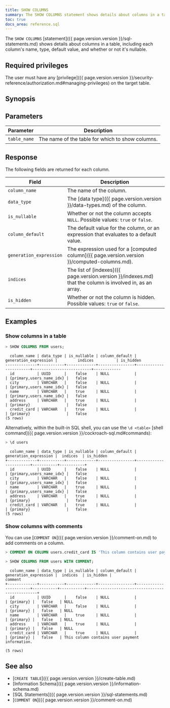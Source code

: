 ```yaml
---
title: SHOW COLUMNS
summary: The SHOW COLUMNS statement shows details about columns in a table, including each column's name, type, default value, and whether or not it's nullable.
toc: true
docs_area: reference.sql
---
```


The `SHOW COLUMNS` [statement]({{ page.version.version }}/sql-statements.md) shows details about columns in a table, including each column's name, type, default value, and whether or not it's nullable.

## Required privileges

The user must have any [privilege]({{ page.version.version }}/security-reference/authorization.md#managing-privileges) on the target table.

## Synopsis

<div>
</div>

## Parameters

Parameter | Description
----------|------------
`table_name` | The name of the table for which to show columns.

## Response

The following fields are returned for each column.

Field | Description
------|------------
`column_name` | The name of the column.
`data_type` | The [data type]({{ page.version.version }}/data-types.md) of the column.
`is_nullable` | Whether or not the column accepts `NULL`. Possible values: `true` or `false`.
`column_default` | The default value for the column, or an expression that evaluates to a default value.
`generation_expression` | The expression used for a [computed column]({{ page.version.version }}/computed-columns.md).
`indices` | The list of [indexes]({{ page.version.version }}/indexes.md) that the column is involved in, as an array.
`is_hidden` | Whether or not the column is hidden. Possible values: `true` or `false`.

## Examples


### Show columns in a table

~~~ sql
> SHOW COLUMNS FROM users;
~~~

~~~
  column_name | data_type | is_nullable | column_default | generation_expression |         indices          | is_hidden
--------------+-----------+-------------+----------------+-----------------------+--------------------------+------------
  id          | UUID      |    false    | NULL           |                       | {primary,users_name_idx} |   false
  city        | VARCHAR   |    false    | NULL           |                       | {primary,users_name_idx} |   false
  name        | VARCHAR   |    true     | NULL           |                       | {primary,users_name_idx} |   false
  address     | VARCHAR   |    true     | NULL           |                       | {primary}                |   false
  credit_card | VARCHAR   |    true     | NULL           |                       | {primary}                |   false
(5 rows)
~~~

Alternatively, within the built-in SQL shell, you can use the `\d <table>` [shell command]({{ page.version.version }}/cockroach-sql.md#commands):

~~~ sql
> \d users
~~~

~~~
  column_name | data_type | is_nullable | column_default | generation_expression |  indices  | is_hidden
+-------------+-----------+-------------+----------------+-----------------------+-----------+-----------+
  id          | UUID      |    false    | NULL           |                       | {primary,users_name_idx} |   false
  city        | VARCHAR   |    false    | NULL           |                       | {primary,users_name_idx} |   false
  name        | VARCHAR   |    true     | NULL           |                       | {primary,users_name_idx} |   false
  address     | VARCHAR   |    true     | NULL           |                       | {primary}                |   false
  credit_card | VARCHAR   |    true     | NULL           |                       | {primary}                |   false
(5 rows)
~~~

### Show columns with comments

You can use [`COMMENT ON`]({{ page.version.version }}/comment-on.md) to add comments on a column.

~~~ sql
> COMMENT ON COLUMN users.credit_card IS 'This column contains user payment information.';
~~~

~~~ sql
> SHOW COLUMNS FROM users WITH COMMENT;
~~~

~~~
  column_name | data_type | is_nullable | column_default | generation_expression |  indices  | is_hidden |                    comment
+-------------+-----------+-------------+----------------+-----------------------+-----------+-----------+------------------------------------------------+
  id          | UUID      |    false    | NULL           |                       | {primary} |   false   | NULL
  city        | VARCHAR   |    false    | NULL           |                       | {primary} |   false   | NULL
  name        | VARCHAR   |    true     | NULL           |                       | {primary} |   false   | NULL
  address     | VARCHAR   |    true     | NULL           |                       | {primary} |   false   | NULL
  credit_card | VARCHAR   |    true     | NULL           |                       | {primary} |   false   | This column contains user payment information.

(5 rows)
~~~

## See also

- [`CREATE TABLE`]({{ page.version.version }}/create-table.md)
- [Information Schema]({{ page.version.version }}/information-schema.md)
- [SQL Statements]({{ page.version.version }}/sql-statements.md)
- [`COMMENT ON`]({{ page.version.version }}/comment-on.md)